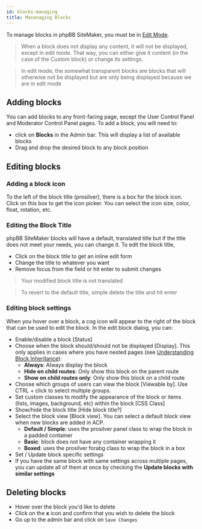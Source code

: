 ```yaml
---
id: blocks-managing
title: Mananaging Blocks
---
```


To manage blocks in phpBB SiteMaker, you must be in [Edit Mode](./blocks-overview#edit-mode).

> When a block does not display any content, it will not be displayed, except in edit mode. That way, you can either give it content (in the case of the Custom block) or change its settings.

> In edit mode, the somewhat transparent blocks are blocks that will otherwise not be displayed but are only being displayed because we are in edit mode

## Adding blocks
You can add blocks to any front-facing page, except the User Control Panel and Moderator Control Panel pages. 
To add a block, you will need to:
* click on **Blocks** in the Admin bar. This will display a list of available blocks
* Drag and drop the desired block to any block position

## Editing blocks
### Adding a block icon
To the left of the block title (prosilver), there is a box for the block icon.
Click on this box to get the icon picker.
You can select the icon size, color, float, rotation, etc.

### Editing the Block Title
phpBB SiteMaker blocks will have a default, translated title but if the title does not meet your needs, you can change it.
To edit the block title,
* Click on the block title to get an inline edit form
* Change the title to whatever you want
* Remove focus from the field or hit enter to submit changes

> Your modified block title is not translated

> To revert to the default title, simple delete the title and hit enter

### Editing block settings
When you hover over a block, a cog icon will appear to the right of the block that can be used to edit the block.
In the edit block dialog, you can:
- Enable/disable a block [Status]
- Choose when the block should/should not be displayed [Display]. This only applies in cases where you have nested pages (see [Understanding Block Inheritance](./blocks-inheritance.md)):
	- **Always**: Always display the block
	- **Hide on child routes**: Only show this block on the parent route
	- **Show on child routes only**: Only show this block on a child route
- Choose which groups of users can view the block [Viewable by]. Use CTRL + click to select multiple groups.
- Set custom classes to modify the appearance of the block or items (lists, images, background, etc) within the block [CSS Class]
- Show/hide the block title [Hide block title?]
- Select the block view [Block view]. You can select a default block view when new blocks are added in ACP.
	- **Default / Simple**: uses the prosilver panel class to wrap the block in a padded container
	- **Basic**: block does not have any container wrapping it
	- **Boxed**: uses the prosilver forabg class to wrap the block in a box
- Set / Update block specific settings
- If you have the same block with same settings across multiple pages, you can update all of them at once by checking the **Update blocks with similar settings**

## Deleting blocks
- Hover over the block you'd like to delete
- Click on the **x** icon and confirm that you wish to delete the block
- Go up to the admin bar and click on `Save Changes`
